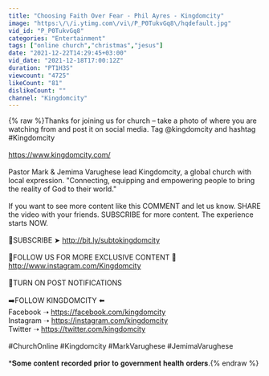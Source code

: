 ```yaml
---
title: "Choosing Faith Over Fear - Phil Ayres - Kingdomcity"
image: "https:\/\/i.ytimg.com\/vi\/P_P0TukvGq8\/hqdefault.jpg"
vid_id: "P_P0TukvGq8"
categories: "Entertainment"
tags: ["online church","christmas","jesus"]
date: "2021-12-22T14:29:45+03:00"
vid_date: "2021-12-18T17:00:12Z"
duration: "PT1H3S"
viewcount: "4725"
likeCount: "81"
dislikeCount: ""
channel: "Kingdomcity"
---
```

{% raw %}Thanks for joining us for church – take a photo of where you are watching from and post it on social media. Tag @kingdomcity and hashtag #Kingdomcity<br /><br /><a rel="nofollow" target="blank" href="https://www.kingdomcity.com/">https://www.kingdomcity.com/</a><br /><br />Pastor Mark &amp; Jemima Varughese lead Kingdomcity, a global church with local expression. &quot;Connecting, equipping and empowering people to bring the reality of God to their world.&quot; <br /><br />If you want to see more content like this COMMENT and let us know. SHARE the video with your friends. SUBSCRIBE for more content. The experience starts NOW.<br /><br />🔴SUBSCRIBE ➤ <a rel="nofollow" target="blank" href="http://bit.ly/subtokingdomcity">http://bit.ly/subtokingdomcity</a><br /><br />🔵FOLLOW US FOR MORE EXCLUSIVE CONTENT 🔵<br /><a rel="nofollow" target="blank" href="http://www.instagram.com/Kingdomcity">http://www.instagram.com/Kingdomcity</a><br /><br />🔔TURN ON POST NOTIFICATIONS<br /><br />➡️FOLLOW KINGDOMCITY ⬅️<br />Facebook ➝ <a rel="nofollow" target="blank" href="https://facebook.com/kingdomcity">https://facebook.com/kingdomcity</a><br />Instagram ➝ <a rel="nofollow" target="blank" href="https://instagram.com/kingdomcity">https://instagram.com/kingdomcity</a><br />Twitter ➝ <a rel="nofollow" target="blank" href="https://twitter.com/kingdomcity">https://twitter.com/kingdomcity</a><br /><br />#ChurchOnline #Kingdomcity #MarkVarughese #JemimaVarughese<br /><br />*𝐒𝐨𝐦𝐞 𝐜𝐨𝐧𝐭𝐞𝐧𝐭 𝐫𝐞𝐜𝐨𝐫𝐝𝐞𝐝 𝐩𝐫𝐢𝐨𝐫 𝐭𝐨 𝐠𝐨𝐯𝐞𝐫𝐧𝐦𝐞𝐧𝐭 𝐡𝐞𝐚𝐥𝐭𝐡 𝐨𝐫𝐝𝐞𝐫𝐬.{% endraw %}
